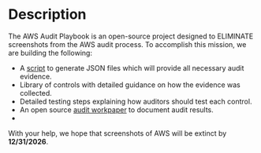 # Description
The AWS Audit Playbook is an open-source project designed to ELIMINATE screenshots from the AWS audit process. To accomplish this mission, we are building the following:
- A [script](./gather_audit_evidence.py) to generate JSON files which will provide all necessary audit evidence.
- Library of controls with detailed guidance on how the evidence was collected.
- Detailed testing steps explaining how auditors should test each control.
- An open source [audit workpaper](https://docs.google.com/spreadsheets/d/1bGfbXUTSzVCSGCWn7UtG6QN4wWeEKdrubygcCuDDjbI/edit?usp=sharing) to document audit results.
- 
With your help, we hope that screenshots of AWS will be extinct by **12/31/2026**.
